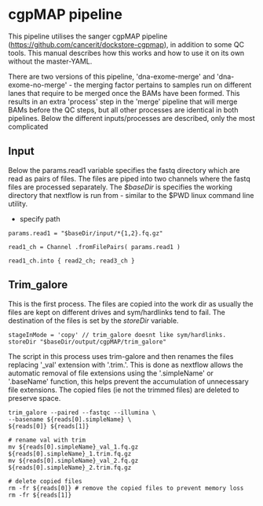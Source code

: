 # cgpMAP pipeline

This pipeline utilises the sanger cgpMAP pipeline (https://github.com/cancerit/dockstore-cgpmap), in addition to some QC tools. This manual describes how this works and how to use it on its own without the master-YAML.

There are two versions of this pipeline, 'dna-exome-merge' and 'dna-exome-no-merge' - the merging factor pertains to samples run on different lanes that require to be merged once the BAMs have been formed. This results in an extra 'process' step in the 'merge' pipeline that will merge BAMs before the QC steps, but all other processes are identical in both pipelines. Below the different inputs/processes are described, only the most complicated



## Input

Below the params.read1 variable specifies the fastq directory which are read as pairs of files.
The files are piped into two channels where the fastq files are processed separately. The *$baseDir* is specifies the working directory that nextflow is run from - similar to the $PWD linux command line utility.



* specify path
```shell
params.read1 = "$baseDir/input/*{1,2}.fq.gz"

read1_ch = Channel .fromFilePairs( params.read1 )

read1_ch.into { read2_ch; read3_ch }

```

## Trim_galore

This is the first process. The files are copied into the work dir as usually the files are kept on different drives and sym/hardlinks tend to fail. The destination of the files is set by the *storeDir* variable.

```shell
stageInMode = 'copy' // trim_galore doesnt like sym/hardlinks.
storeDir "$baseDir/output/cgpMAP/trim_galore"
```

The script in this process uses trim-galore and then renames the files replacing '_val' extension with '.trim.'. This is done as nextflow allows the automatic removal of file extensions using the '.simpleName' or '.baseName' function, this helps prevent the accumulation of unnecessary file extensions. The copied files (ie not the trimmed files) are deleted to preserve space.

```shell
trim_galore --paired --fastqc --illumina \
--basename ${reads[0].simpleName} \
${reads[0]} ${reads[1]}

# rename val with trim
mv ${reads[0].simpleName}_val_1.fq.gz ${reads[0].simpleName}_1.trim.fq.gz
mv ${reads[0].simpleName}_val_2.fq.gz ${reads[0].simpleName}_2.trim.fq.gz

# delete copied files
rm -fr ${reads[0]} # remove the copied files to prevent memory loss
rm -fr ${reads[1]}
```
